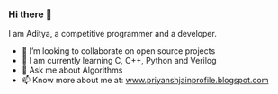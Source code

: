 ### Hi there 👋

<!--
**priyansh-j97/priyansh-j97** is a ✨ _special_ ✨ repository because its `README.md` (this file) appears on your GitHub profile.

Here are some ideas to get you started:

- 🔭 I’m currently working on ...
- 🌱 I’m currently learning ...
- 👯 I’m looking to collaborate on ...
- 🤔 I’m looking for help with ...
- 💬 Ask me about ...
- 📫 How to reach me: ...
- 😄 Pronouns: ...
- ⚡ Fun fact: ...
-->
I am Aditya, a competitive programmer and a developer.

- 👯 I’m looking to collaborate on open source projects
- 🌱 I am currently learning C, C++, Python and Verilog
- 💬 Ask me about Algorithms
- 📫 Know more about me at: www.priyanshjainprofile.blogspot.com
